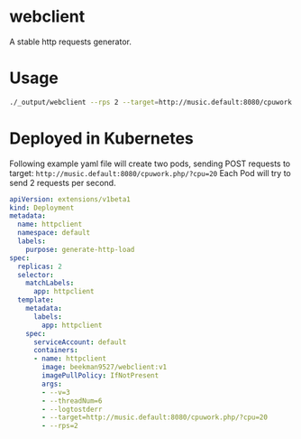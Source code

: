 # webclient
A stable http requests generator.


# Usage

```bash
./_output/webclient --rps 2 --target=http://music.default:8080/cpuwork.php/?cpu=20 
```


# Deployed in Kubernetes
Following example yaml file will create two pods, sending POST requests to target:
   `http://music.default:8080/cpuwork.php/?cpu=20`
Each Pod will try to send 2 requests per second.

   
   
   

```yaml
apiVersion: extensions/v1beta1
kind: Deployment
metadata:
  name: httpclient
  namespace: default
  labels:
    purpose: generate-http-load
spec:
  replicas: 2
  selector:
    matchLabels:
      app: httpclient
  template:
    metadata:
      labels:
        app: httpclient
    spec:
      serviceAccount: default
      containers:
      - name: httpclient
        image: beekman9527/webclient:v1
        imagePullPolicy: IfNotPresent
        args:
        - --v=3
        - --threadNum=6
        - --logtostderr
        - --target=http://music.default:8080/cpuwork.php/?cpu=20
        - --rps=2
```
